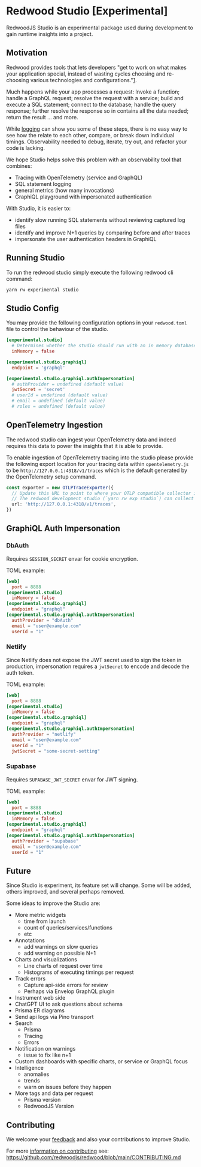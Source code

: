 # Redwood Studio [Experimental]

RedwoodJS Studio is an experimental package used during development to gain runtime insights into a project.

## Motivation

Redwood provides tools that lets developers "get to work on what makes your application special, instead of wasting cycles choosing and re-choosing various technologies and configurations."[1](https://github.com/redwoodjs/redwood/blob/main/README.md).

Much happens while your app processes a request: Invoke a function; handle a GraphQL request; resolve the request with a service; build and execute a SQL statement; connect to the database; handle the query response; further resolve the response so in contains all the data needed; return the result ... and more.

While [logging](https://redwoodjs.com/docs/logger) can show you some of these steps, there is no easy way to see how the relate to each other, compare, or break down individual timings. Observability needed to debug, iterate, try out, and refactor your code is lacking.

We hope Studio helps solve this problem with an observability tool that combines:

* Tracing with OpenTelemetry (service and GraphQL)
* SQL statement logging
* general metrics (how many invocations)
* GraphiQL playground with impersonated authentication

With Studio, it is easier to:

* identify slow running SQL statements without reviewing captured log files
* identify and improve N+1 queries by comparing before and after traces
* impersonate the user authentication headers in GraphiQL

## Running Studio

To run the redwood studio simply execute the following redwood cli command:
```bash
yarn rw experimental studio
```

## Studio Config

You may provide the following configuration options in your `redwood.toml` file to control the behaviour of the studio.

```toml
[experimental.studio]
  # Determines whether the studio should run with an in memory database or persist the data to a file in your project within `./redwood`
  inMemory = false

[experimental.studio.graphiql]
  endpoint = 'graphql'

[experimental.studio.graphiql.authImpersonation]
  # authProvider = undefined (default value)
  jwtSecret = 'secret'
  # userId = undefined (default value)
  # email = undefined (default value)
  # roles = undefined (default value)
```

## OpenTelemetry Ingestion

The redwood studio can ingest your OpenTelemetry data and indeed requires this data to power the insights that it is able to provide.

To enable ingestion of OpenTelemetry tracing into the studio please provide the following export location for your tracing data within `opentelemetry.js` to be `http://127.0.0.1:4318/v1/traces` which is the default generated by the OpenTelemetry setup command.
```ts
const exporter = new OTLPTraceExporter({
  // Update this URL to point to where your OTLP compatible collector is listening
  // The redwood development studio (`yarn rw exp studio`) can collect your telemetry at `http://127.0.0.1:4318/v1/traces`
  url: 'http://127.0.0.1:4318/v1/traces',
})
```

## GraphiQL Auth Impersonation

### DbAuth

Requires `SESSION_SECRET` envar for cookie encryption.

TOML example:

```toml
[web]
  port = 8888
[experimental.studio]
  inMemory = false
[experimental.studio.graphiql]
  endpoint = "graphql"
[experimental.studio.graphiql.authImpersonation]
  authProvider = "dbAuth"
  email = "user@example.com"
  userId = "1"
```

### Netlify

Since Netlify does not expose the JWT secret used to sign the token in production, impersonation requires a `jwtSecret` to encode and decode the auth token.

TOML example:

```toml
[web]
  port = 8888
[experimental.studio]
  inMemory = false
[experimental.studio.graphiql]
  endpoint = "graphql"
[experimental.studio.graphiql.authImpersonation]
  authProvider = "netlify"
  email = "user@example.com"
  userId = "1"
  jwtSecret = "some-secret-setting"
```

### Supabase

Requires `SUPABASE_JWT_SECRET` envar for JWT signing.

TOML example:

```toml
[web]
  port = 8888
[experimental.studio]
  inMemory = false
[experimental.studio.graphiql]
  endpoint = "graphql"
[experimental.studio.graphiql.authImpersonation]
  authProvider = "supabase"
  email = "user@example.com"
  userId = "1"
```

## Future

Since Studio is experiment, its feature set will change. Some will be added, others improved, and several perhaps removed.

Some ideas to improve the Studio are:

* More metric widgets
  * time from launch
  * count of queries/services/functions
  * etc
* Annotations
  * add warnings on slow queries
  * add warning on possible N+1
* Charts and visualizations
  * Line charts of request over time
  * Histograms of executing timings per request
* Track errors
  * Capture api-side errors for review
  * Perhaps via Envelop GraphQL plugin
* Instrument web side
* ChatGPT UI to ask questions about schema
* Prisma ER diagrams
* Send api logs via Pino transport
* Search
    * Prisma
    * Tracing
    * Errors
* Notification on warnings
  * issue to fix like n+1
* Custom dashboards with specific charts, or service or GraphQL focus
* Intelligence
  * anomalies
  * trends
  * warn on issues before they happen
* More tags and data per request
  * Prisma version
  * RedwoodJS Version

## Contributing

We welcome your [feedback](https://community.redwoodjs.com/t/redwood-studio-experimental/4771) and also your contributions to improve Studio.

For more [information on contributing](https://github.com/redwoodjs/redwood/blob/main/CONTRIBUTING.md) see: https://github.com/redwoodjs/redwood/blob/main/CONTRIBUTING.md
